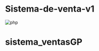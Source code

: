# Sistema-de-venta-v1
![php](https://user-images.githubusercontent.com/71534078/127014295-557379ba-5a8b-4b71-a391-542d72a8e78d.jpg)
# sistema_ventasGP
